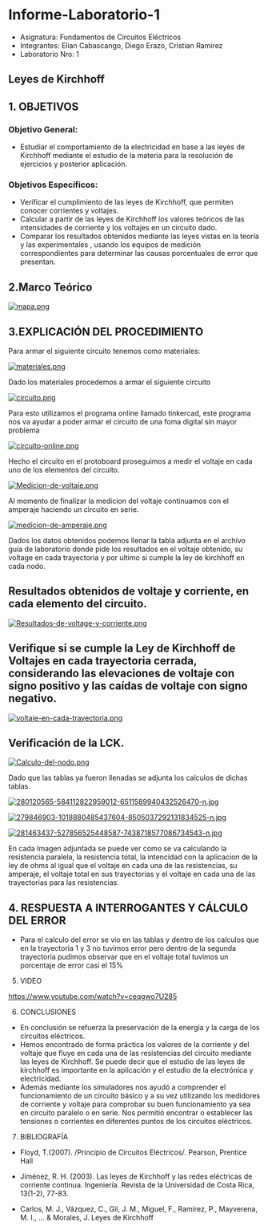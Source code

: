 # Informe-Laboratorio-1
- Asignatura: Fundamentos de Circuitos Eléctricos
- Integrantes: Elian Cabascango, Diego Erazo, Cristian Ramirez
- Laboratorio Nro: 1
## Leyes de Kirchhoff
## 1. OBJETIVOS
### Objetivo General:
- Estudiar el comportamiento de la electricidad en base a las leyes de Kirchhoff mediante el estudio 
de la materia para la resolución de ejercicios y posterior aplicación.

### Objetivos Específicos: 
- Verificar el cumplimiento de las leyes de Kirchhoff, que permiten conocer corrientes y voltajes.
- Calcular a partir de las leyes de Kirchhoff los valores teóricos de las intensidades de corriente y 
los voltajes en un circuito dado.
- Comparar los resultados obtenidos mediante las leyes vistas en la teoría y las experimentales , 
usando los equipos de medición correspondientes para determinar las causas porcentuales de error que presentan.
## 2.Marco Teórico

[![mapa.png](https://i.postimg.cc/cLqdt1DL/mapa.png)](https://postimg.cc/dL9bzFPb)

## 3.EXPLICACIÓN DEL PROCEDIMIENTO
Para armar el siguiente circuito tenemos como materiales:

[![materiales.png](https://i.postimg.cc/tgZf3FY0/materiales.png)](https://postimg.cc/gwpNdXV4)

Dado los materiales procedemos a armar el siguiente circuito

[![circuito.png](https://i.postimg.cc/PJrQ4k2L/circuito.png)](https://postimg.cc/S239SH0q)

Para esto utilizamos el programa online llamado tinkercad, este programa nos va ayudar a poder armar el circuito de una foma digital sin mayor problema 

[![circuito-online.png](https://i.postimg.cc/nhcCTG8P/circuito-online.png)](https://postimg.cc/F78rHcHy)

Hecho el circuito en el protoboard proseguimos a medir el voltaje en cada uno de los elementos del circuito. 

[![Medicion-de-voltaje.png](https://i.postimg.cc/Wbj15wLP/Medicion-de-voltaje.png)](https://postimg.cc/c69WHYLD)

Al momento de finalizar la medicion del voltaje continuamos con el amperaje haciendo un circuito en serie.

[![medicion-de-amperaje.png](https://i.postimg.cc/jSBYCyb1/medicion-de-amperaje.png)](https://postimg.cc/DSQMMJmQ)

Dados los datos obtenidos podemos llenar la tabla adjunta en el archivo guia de laboratorio donde pide los resultados en el voltaje obtenido, su voltage en cada trayectoria y por ultimo si cumple la ley de kirchhoff en cada nodo.

## Resultados obtenidos de voltaje y corriente, en cada elemento del circuito.

[![Resultados-de-voltage-y-corriente.png](https://i.postimg.cc/zDkWn3Wf/Resultados-de-voltage-y-corriente.png)](https://postimg.cc/xqccQf6r)


## Verifique si se cumple la Ley de Kirchhoff de Voltajes en cada trayectoria cerrada, considerando las elevaciones de voltaje con signo positivo y las caídas de voltaje con signo negativo.

[![voltaje-en-cada-trayectoria.png](https://i.postimg.cc/Jz3WnwvS/voltaje-en-cada-trayectoria.png)](https://postimg.cc/bZv5C5zR)

## Verificación de la LCK.

[![Calculo-del-nodo.png](https://i.postimg.cc/7Pg6zRFM/Calculo-del-nodo.png)](https://postimg.cc/t74pQBCY)

Dado que las tablas ya fueron llenadas se adjunta los calculos de dichas tablas.

[![280120565-584112822959012-6511589940432526470-n.jpg](https://i.postimg.cc/5t1pxDW7/280120565-584112822959012-6511589940432526470-n.jpg)](https://postimg.cc/bZC1gCJk)

[![279846903-1018880485437604-8505037292131834525-n.jpg](https://i.postimg.cc/mrwjhVbb/279846903-1018880485437604-8505037292131834525-n.jpg)](https://postimg.cc/SXnCv625)

[![281463437-527856525448587-7438718577086734543-n.jpg](https://i.postimg.cc/GmvqndVT/281463437-527856525448587-7438718577086734543-n.jpg)](https://postimg.cc/gxkvvFYG)

En cada Imagen adjuntada se puede ver como se va calculando la resistencia paralela, la resistencia total, la intencidad con la aplicacion de la ley de ohms al igual que el voltaje en cada una de las resistencias, su amperaje, el voltaje total en sus trayectorias y el voltaje en cada una de las trayectorias para las resistencias.

## 4. RESPUESTA A INTERROGANTES Y CÁLCULO DEL ERROR
- Para el calculo del error se vio en las tablas y dentro de los calculos que en la trayectoria 1 y 3 no tuvimos error pero dentro de la segunda trayectoria pudimos observar que en el voltaje total tuvimos un porcentaje de error casi el 15% 

5. VIDEO

https://www.youtube.com/watch?v=ceqgwo7U285

6. CONCLUSIONES
- En conclusión se refuerza la preservación de la energía y la carga de los circuitos eléctricos.
- Hemos encontrado de forma práctica los valores de la corriente y del voltaje que fluye en cada una de las resistencias del circuito mediante las leyes de Kirchhoff. Se puede decir que el estudio de las leyes de kirchhoff es importante en la aplicación y el estudio de la electrónica y electricidad.
- Además mediante los simuladores nos ayudó a comprender el funcionamiento de un circuito básico y a su vez utilizando los medidores de corriente y voltaje para comprobar su buen funcionamiento ya sea en circuito paralelo o en serie. Nos permitió encontrar o establecer las tensiones o corrientes en diferentes puntos de los circuitos eléctricos.

7. BIBLIOGRAFÍA
- Floyd, T.(2007). /Principio de Circuitos Eléctricos/. Pearson, Prentice Hall

- Jiménez, R. H. (2003). Las leyes de Kirchhoff y las redes eléctricas de corriente continua. Ingeniería. Revista de la Universidad de Costa Rica, 13(1-2), 77-83.

- Carlos, M. J., Vázquez, C., Gil, J. M., Miguel, F., Ramírez, P., Mayverena, M. I., ... & Morales, J. Leyes de Kirchhoff








